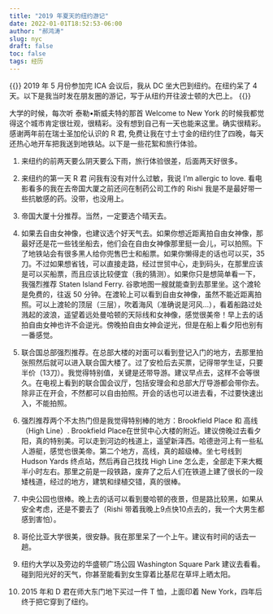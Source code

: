 ```yaml
---
title: "2019 年夏天的纽约游记"
date: 2022-01-01T18:52:53-06:00
author: "郝鸿涛"
slug: nyc
draft: false
toc: false
tags: 经历
---
```

{{<block class="info">}}
2019 年 5 月份参加完 ICA 会议后，我从 DC 坐大巴到纽约。在纽约呆了 4 天。以下是我当时发在朋友圈的游记，写于从纽约开往波士顿的大巴上。
{{<end>}}

大学的时候，每次听 泰勒•斯威夫特的那首 Welcome to New York 的时候我都觉得这个城市肯定很壮观，很精彩。没有想到自己有一天也能来这里。确实很精彩。感谢两年前在瑞士圣加伦认识的 R 君, 免费让我在寸土寸金的纽约住了四晚，每天还热心地开车把我送到地铁站。以下是一些花絮和旅行体验。

1. 来纽约的前两天要么阴天要么下雨，旅行体验很差，后面两天好很多。

2. 来纽约的第一天 R 君 问我有没有对什么过敏，我说 I’m allergic to love. 看电影看多的我在去帝国大厦之前还问在制药公司工作的 Rishi 我是不是最好带一些抗敏感的药。没带，也没用上。

3. 帝国大厦十分推荐。当然，一定要选个晴天去。

4. 如果去自由女神像，也建议选个好天气去。如果你想近距离拍自由女神像，那最好还是花一些钱坐船去，他们会在自由女神像那里挺一会儿，可以拍照。下了地铁站会有很多黑人给你兜售巴士和船票。如果你懒得走的话也可以买，35刀。不过如果想省钱，可以直接走路，经过世贸中心，走到码头，在那里应该是可以买船票，而且应该比较便宜（我的猜测）。如果你只是想简单看一下，我强烈推荐 Staten Island Ferry. 谷歌地图一艘就能查到去那里坐。这个渡轮是免费的，往返 50 分钟。在渡轮上可以看到自由女神像，虽然不能近距离拍照。可以上渡轮的顶层（三层），吹着海风（准确说是河风…），看着船路过处溅起的波浪，遥望着远处曼哈顿的天际线和女神像，感觉很美帝！早上去的话拍自由女神也许不会逆光。傍晚拍自由女神会逆光，但是在船上看夕阳也别有一番感觉。

5. 联合国总部强烈推荐。在总部大楼的对面可以看到登记入门的地方，去那里拍张照然后就可以进入联合国大楼了。过了安检后去买票，记得带学生证，只要半价（13刀）。我觉得特别值，关键是还带导游。建议早点去，这样不会等很久。在电视上看到的联合国会议厅，包括安理会和总部大厅导游都会带你去。除非正在开会，不然都可以自由拍照。开会的话也可以进去看，不过要快速出入，不能拍照。

6. 强烈推荐两个不太热门但是我觉得特别棒的地方：Brookfield Place 和 高线（High Line）. Brookfield Place在世贸中心大楼的附近。建议傍晚过去看夕阳，真的特别美。可以走到河边的栈道上，遥望新泽西。哈德逊河上有一些私人游艇，感觉也很美帝。第二个地方，高线，真的超级棒。坐七号线到 Hudson Yards 终点站，然后再自己找找 High Line 怎么走，全部走下来大概半小时左右。那里之前是一段铁路，废弃了之后人们在铁道上建了很长的一段矮栈道，经过的地方，建筑和绿植交错，真的很棒。

7. 中央公园也很棒。晚上去的话可以看到曼哈顿的夜景，但是路比较黑，如果从安全考虑，还是不要去了（Rishi 带着我晚上9点快10点去的，我一个大男生都感到害怕）。

8. 哥伦比亚大学很美，很安静。我在那里呆了一个上午。建议有时间的话去一趟。

9. 纽约大学以及旁边的华盛顿广场公园 Washington Square Park 建议去看看。碰到阳光好的天气，你甚至能看到女生穿着比基尼在草坪上晒太阳。

10. 2015 年和 D 君在师大东门地下买过一件 T 恤，上面印着 New York，四年后终于把它穿到了纽约。 